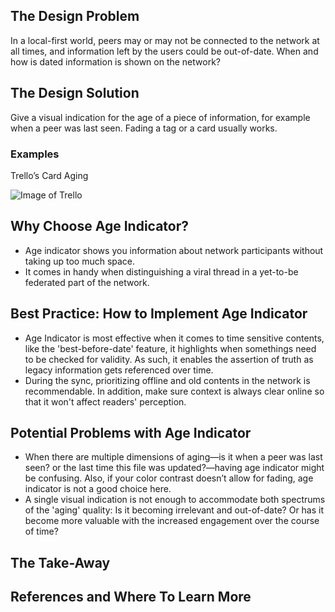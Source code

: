 ## The Design Problem

In a local-first world, peers may or may not be connected to the network at all times, and information left by the users could be out-of-date. When and how is
dated information is shown on the network?

## The Design Solution

Give a visual indication for the age of a piece of information, for example when a peer was last seen. Fading a tag or a card usually works.

### Examples

Trello’s Card Aging

![Image of Trello](https://d33v4339jhl8k0.cloudfront.net/docs/assets/545804d8e4b09c5ca72525ce/images/54875c94e4b08bfc37e2ab47/314700)


## Why Choose Age Indicator?

- Age indicator shows you information about network participants without taking up too much space. 
- It comes in handy when distinguishing a viral thread in a yet-to-be federated part of the network. 

## Best Practice: How to Implement Age Indicator 

- Age Indicator is most effective when it comes to time sensitive contents, like the 'best-before-date' feature, it highlights when somethings need to be checked for validity. As such, it enables the assertion of truth as legacy information gets referenced over time. 
- During the sync, prioritizing offline and old contents in the network is recommendable. In addition, make sure context is always clear online so that it won't affect readers' perception. 

## Potential Problems with Age Indicator

- When there are multiple dimensions of aging—is it when a peer was last seen? or the last time this file was updated?—having age indicator might be confusing. Also, if your color contrast doesn’t allow for fading, age indicator is not a good choice here.
- A single visual indication is not enough to accommodate both spectrums of the 'aging' quality: Is it becoming irrelevant and out-of-date? Or has it become more valuable with the increased engagement over the course of time? 

## The Take-Away


## References and Where To Learn More 
